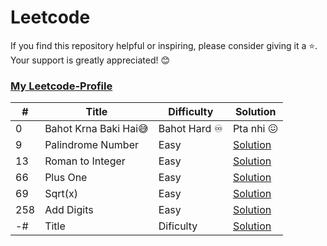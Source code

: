 # Leetcode
If you find this repository helpful or inspiring, please consider giving it a ⭐. Your support is greatly appreciated! 😊 </br>
### [My Leetcode-Profile](https://leetcode.com/Vaibhav_saroj/)

\# | Title | Difficulty | Solution
---|---|---|---
0 | Bahot Krna Baki Hai😅 | Bahot Hard ♾️ | Pta nhi 😖
9 | Palindrome Number | Easy | [Solution](https://github.com/vaibhav1281/Leetcode/blob/main/9.%20Palindrome%20Number%20(Easy)/README.md)
13 | Roman to Integer | Easy | [Solution](https://github.com/vaibhav1281/Leetcode/blob/main/13.%20Roman%20to%20Integer%20(Easy)/README.md)
66 | Plus One | Easy | [Solution](https://github.com/vaibhav1281/Leetcode/blob/main/66.%20Plus%20One%20(Easy)/README.md)
69 | Sqrt(x) | Easy | [Solution](https://github.com/vaibhav1281/Leetcode/blob/main/69.%20Sqrt(x)/README.md)
258 | Add Digits | Easy | [Solution](https://github.com/vaibhav1281/Leetcode/blob/main/258.%20Add%20Digits%20(Easy)/README.md)
-# | Title | Dificulty | [Solution]()

